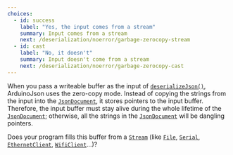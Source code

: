 ```yaml
---
choices:
  - id: success
    label: "Yes, the input comes from a stream"
    summary: Input comes from a stream
    next: /deserialization/noerror/garbage-zerocopy-stream
  - id: cast
    label: "No, it doesn't"
    summary: Input doesn't come from a stream
    next: /deserialization/noerror/garbage-zerocopy-cast
---
```


When you pass a writeable buffer as the input of [`deserializeJson()`](/v6/api/json/deserializejson/), ArduinoJson uses the zero-copy mode. Instead of copying the strings from the input into the [`JsonDocument`](/v6/api/jsondocument/), it stores pointers to the input buffer.
Therefore, the input buffer must stay alive during the whole lifetime of the [`JsonDocument`](/v6/api/jsondocument/); otherwise, all the strings in the [`JsonDocument`](/v6/api/jsondocument/) will be dangling pointers.

Does your program fills this buffer from a [`Stream`](https://www.arduino.cc/reference/en/language/functions/communication/stream/) (like [`File`](https://www.arduino.cc/en/Reference/SD), [`Serial`](https://www.arduino.cc/reference/en/language/functions/communication/serial/), [`EthernetClient`](https://www.arduino.cc/en/Reference/EthernetClient), [`WifiClient`](https://www.arduino.cc/en/Reference/WiFiClient)...)?